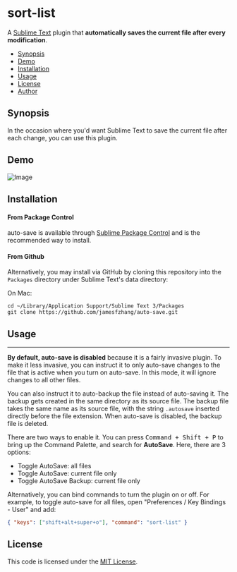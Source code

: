 # sort-list
A [Sublime Text](http://www.sublimetext.com/) plugin that **automatically saves the current file after every modification**.

- [Synopsis](#synopsis)
- [Demo](#demo)
- [Installation](#installation)
- [Usage](#usage)
- [License](#license)
- [Author](#author)

Synopsis
-------
In the occasion where you'd want Sublime Text to save the current file after
each change, you can use this plugin.

Demo
-------
![Image](https://github.com/jamesfzhang/auto-save/blob/master/demo.gif?raw=true)

Installation
-------
#### From Package Control
auto-save is available through [Sublime Package Control](https://sublime.wbond.net/packages/auto-save)
and is the recommended way to install.

#### From Github
Alternatively, you may install via GitHub by cloning this repository into the `Packages`
directory under Sublime Text's data directory:

On Mac:

```
cd ~/Library/Application Support/Sublime Text 3/Packages
git clone https://github.com/jamesfzhang/auto-save.git
```

## Usage
-------
**By default, auto-save is disabled** because it is a fairly invasive plugin. To make it less invasive, you can instruct it to only auto-save changes to the file that is active when you turn on auto-save. In this mode, it will ignore changes to all other files.

You can also instruct it to auto-backup the file instead of auto-saving it. The backup gets created in the same directory as its source file. The backup file takes the same name as its source file, with the string `.autosave` inserted directly before the file extension. When auto-save is disabled, the backup file is deleted.

There are two ways to enable it. You can press <kbd>Command + Shift + P</kbd> to bring up the Command Palette, and search for **AutoSave**. Here, there are 3 options:

- Toggle AutoSave: all files
- Toggle AutoSave: current file only
- Toggle AutoSave Backup: current file only

Alternatively, you can bind commands to turn the plugin on or off. For example, to toggle auto-save for all files, open "Preferences / Key Bindings - User" and add:

```json
{ "keys": ["shift+alt+super+o"], "command": "sort-list" }
```


## License
This code is licensed under the [MIT License](https://opensource.org/licenses/MIT).
